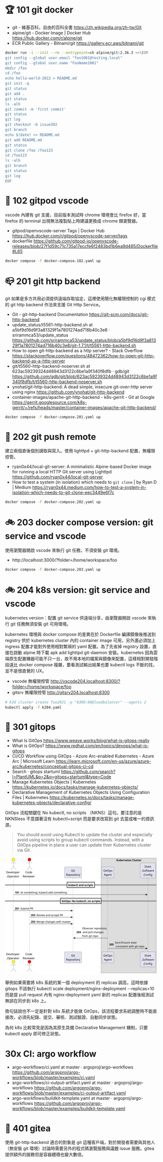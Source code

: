 # 🏆 101 git docker 

- git - 維基百科，自由的百科全書 https://zh.wikipedia.org/zh-tw/Git
- alpine/git - Docker Image | Docker Hub https://hub.docker.com/r/alpine/git
- ECR Public Gallery - Bitnami/git https://gallery.ecr.aws/bitnami/git


```sh
docker run -i --init --rm --entrypoint=sh alpine/git:2.36.3 <<\EOF
git config --global user.email "foo1001@testing.local"
git config --global user.name "FooName1001"
mkdir /foo
cd /foo
echo hello-world-2022 > README.md
git init -q
git status
git add .
git status
ls -alh
git commit -m 'first commit'
git status
git log
git checkout -b issue302
git branch
echo $(date) >> README.md
git add README.md
git status
git clone /foo /foo123
cd /foo123
ls -alh
git branch
git status
git log
EOF
```

# 🎄 102 gitpod vscode

vscode 內建有 git 支援，目前版本測試時 chrome 環境會比 firefox 好，當 firefox 的 terminal 出現無法複製貼上時建議更換成 chrome 類瀏覽器。

- gitpod/openvscode-server Tags | Docker Hub https://hub.docker.com/r/gitpod/openvscode-server/tags
- dockerfile https://github.com/gitpod-io/openvscode-releases/blob/27f1d59c71c735a17eccfe6f2483bd1b6ea9d485/Dockerfile#L65


```sh
docker compose -f docker-compose.102.yaml up
```

# 📪 201 git http backend

git 如果是多方共用必須提供遠端存取協定，這裡使用簡化無權限控制的 cgi 模式的 git http backend 作法來支援 Git Http Service。


- Git - git-http-backend Documentation https://git-scm.com/docs/git-http-backend
- update_status/t5561-http-backend.sh at a5bf9d16d9f3a81329f1a7801274ad716b40c3e8 · srirammca53/update_status https://github.com/srirammca53/update_status/blob/a5bf9d16d9f3a81329f1a7801274ad716b40c3e8/git-1.7.1/t/t5561-http-backend.sh
- How to open git-http-backend as a http server? - Stack Overflow https://stackoverflow.com/questions/48472362/how-to-open-git-http-backend-as-a-http-server
- git/t5560-http-backend-noserver.sh at 623ac59239324d48943d3122c6be1a9f340f8dfb · gdb/git https://github.com/gdb/git/blob/623ac59239324d48943d3122c6be1a9f340f8dfb/t/t5560-http-backend-noserver.sh
- ynohat/git-http-backend: A dead simple, insecure git-over-http server using nginx https://github.com/ynohat/git-http-backend
- container-images/apache-git-http-backend - k8s-gerrit - Git at Google https://gerrit.googlesource.com/k8s-gerrit/+/refs/heads/master/container-images/apache-git-http-backend/

```sh
docker compose -f docker-compose.201.yaml up
```


# 📢 202 git push remote

建立兩個倉後個別讀取與寫入。使用 lighttpd + git-http-backend 配置，無權限控管。

- ryan0x44/local-git-server: A minimalistic Alpine-based Docker image for running a local HTTP Git server using Lighttpd https://github.com/ryan0x44/local-git-server
- How to test a system (in isolation) which needs to `git clone` | by Ryan D | Medium https://ryan0x44.medium.com/how-to-test-a-system-in-isolation-which-needs-to-git-clone-eec3449e6f7c

```sh
docker compose -f docker-compose.202.yaml up
```


# 🚲 203 docker compose version: git service and vscode

使用瀏覽器開啟 vscode 來執行 git 任務，不須安裝 git 環境。

- http://localhost:3000/?folder=/home/workspace/foo

```sh
docker compose -f docker-compose.203.yaml up
```


# 🚲 204 k8s version: git service and vscode  

kubernetes version：配置 git service 供遠端分享，由瀏覽器開啟 vscode 來執行 git 任務無須安裝 git 可用環境。

kubernetes 環境與 docker compose 的差異在於 Dockerfile 編譯鏡像後推送到 registry 供於 kubernetes cluster 內的 container image 可用，另外還必須加上 ingress 配置才能對外使用相對繁瑣的 yaml 配置。為了先省掉 registry 設置，直接在啟動 alpine 時下載 apk add lighttpd git-daemon 安裝。kubernetes 因為雲端原生配置機器可能不只一台，故不用本地的檔案與鏡像來配置，這樣相對開發階段遠比 docker compose 複雜，要看測試輸出結果也要 kubectl logs 不斷的找，並不是很直覺的 UX。

- vscode 無權限控管 http://vscode204.localhost:8300/?folder=/home/workspace/foo
- gitsrv 無權限控管 http://gitsrv204.localhost:8300


```sh
# k3d cluster create foo2021 -p "8300:80@loadbalancer" --agents 2
kubectl apply -f k204.yaml
```

# 🌽 301 gitops

- What Is GitOps https://www.weave.works/blog/what-is-gitops-really
- What is GitOps? https://www.redhat.com/en/topics/devops/what-is-gitops
- CI/CD Workflow using GitOps - Azure Arc-enabled Kubernetes - Azure Arc | Microsoft Learn https://learn.microsoft.com/en-us/azure/azure-arc/kubernetes/conceptual-gitops-ci-cd
- Search · gitops startuml https://github.com/search?l=PlantUML&p=2&q=gitops+startuml&type=Code
- Manage Kubernetes Objects | Kubernetes https://kubernetes.io/docs/tasks/manage-kubernetes-objects/
- Declarative Management of Kubernetes Objects Using Configuration Files | Kubernetes https://kubernetes.io/docs/tasks/manage-kubernetes-objects/declarative-config/

GitOps 流程關鍵在 No kubectl, no scripts （NKNS）這句。要注意的是 NKNSless 不意謂著沒有 kubectl+script 而是要求改寫到 git 去當成唯一的資訊源。

> You should avoid using Kubectl to update the cluster and especially avoid using scripts to group kubectl commands.  Instead, with a GitOps pipeline in place a user can update their Kubernetes cluster via Git.

![d301](d301-gitops.svg)

舉例如果需要將 k8s 系統的某一個 deployment 的 replicas 調高，這時依據 gitops 不該執行 kubectl scale deployment/nginx-deployment --replicas=10 而是提 pull request 內有 nginx-deployment yaml 新的 replicas 配置後經測試無誤在同步到 k8s 上。

換句話說也不一定是針對 k8s 系統才能做 GitOps，該流程要求系統調整時不能直接改，必須先紀錄、提交、審核、測試驗證、自動同步狀態。

為何 k8s 比較常見是因為其原生具備 Declarative Management 機制，只要 kubectl apply 即可修正狀態。



# 30x CI: argo workflow

- argo-workflows/ci.yaml at master · argoproj/argo-workflows https://github.com/argoproj/argo-workflows/blob/master/examples/ci.yaml
- argo-workflows/ci-output-artifact.yaml at master · argoproj/argo-workflows https://github.com/argoproj/argo-workflows/blob/master/examples/ci-output-artifact.yaml
- argo-workflows/buildkit-template.yaml at master · argoproj/argo-workflows https://github.com/argoproj/argo-workflows/blob/master/examples/buildkit-template.yaml



# 🍵 401 gitea

使用 git-http-backend 適合的對象是 git 這種客戶端，對於開發者需要與其他人（無安裝 git 環境）討論時需要另外的程式碼瀏覽服務與議題 issue 服務。gitea 提供額外的服務但是容器體積也變大數倍。


